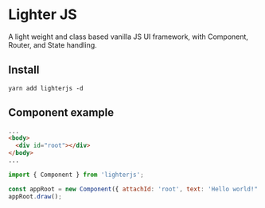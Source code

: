 # Lighter JS

A light weight and class based vanilla JS UI framework, with Component, Router, and State handling.

## Install

```
yarn add lighterjs -d
```

## Component example

```html
...
<body>
  <div id="root"></div>
</body>
...
```

```javascript
import { Component } from 'lighterjs';

const appRoot = new Component({ attachId: 'root', text: 'Hello world!" });
appRoot.draw();
```
